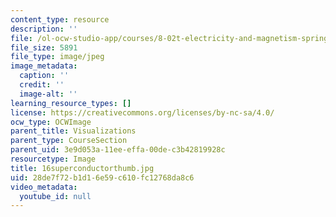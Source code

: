 ```yaml
---
content_type: resource
description: ''
file: /ol-ocw-studio-app/courses/8-02t-electricity-and-magnetism-spring-2005/28de7f72b1d16e59c610fc12768da8c6_16superconductorthumb.jpg
file_size: 5891
file_type: image/jpeg
image_metadata:
  caption: ''
  credit: ''
  image-alt: ''
learning_resource_types: []
license: https://creativecommons.org/licenses/by-nc-sa/4.0/
ocw_type: OCWImage
parent_title: Visualizations
parent_type: CourseSection
parent_uid: 3e9d053a-11ee-effa-00de-c3b42819928c
resourcetype: Image
title: 16superconductorthumb.jpg
uid: 28de7f72-b1d1-6e59-c610-fc12768da8c6
video_metadata:
  youtube_id: null
---
```

